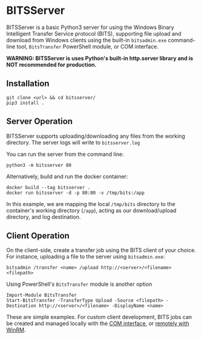 # BITSServer

BITSServer is a basic Python3 server for using the Windows Binary Intelligent Transfer Service protocol (BITS), supporting file upload and download from Windows clients using the built-in `bitsadmin.exe` command-line tool, `BitsTransfer` PowerShell module, or COM interface.

**WARNING: BITSServer is uses Python's built-in http.server library and is NOT recommended for production.**

## Installation

```
git clone <url> && cd bitsserver/
pip3 install .
```


## Server Operation

BITSServer supports uploading/downloading any files from the working directory.
The server logs will write to `bitsserver.log`

You can run the server from the command line:

```
python3 -m bitsserver 80
```

Alternatively, build and run the docker container:

```
docker build --tag bitsserver .
docker run bitsserver -d -p 80:80 -v /tmp/bits:/app
```
In this example, we are mapping the local `/tmp/bits` directory to the container's working directory (`/app`), acting as our download/upload directory, and log destination.


## Client Operation

On the client-side, create a transfer job using the BITS client of your choice. For instance, uploading a file to the server using `bitsadmin.exe`:

```
bitsadmin /transfer <name> /upload http://<server>/<filename> <filepath>
```

Using PowerShell's `BitsTransfer` module is another option

```
Import-Module BitsTransfer
Start-BitsTransfer -TransferType Upload -Source <filepath> -Destination http://<server>/<filename> -DisplayName <name>
```

These are simple examples. For custom client development, BITS jobs can be created and managed locally with the [COM interface](https://docs.microsoft.com/en-us/windows/win32/bits/common-classes), or [remotely with WinRM](https://docs.microsoft.com/en-us/windows/win32/bits/using-winrm-windows-powershell-cmdlets-to-manage-bits-transfer-jobs). 

